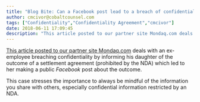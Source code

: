 ```yaml
---
title: "Blog Bite: Can a Facebook post lead to a breach of confidentiality?"
author: cmcivor@cobaltcounsel.com
tags: ["Confidentiality","Confidentiality Agreement","cmcivor"]
date: 2018-06-11 17:09:45
description: "This article posted to our partner site Mondaq.com deals with an ex-employee breaching confidentiality by informing his daughter of the outcome of a settlement agreement (prohibited by the NDA)."
---
```


[This article posted to our partner site Mondaq.com](http://www.mondaq.com/unitedstates/x/307948/employment+litigation+tribunals/aughters+Facebook+Post+Leads+to+Costly+Breach+by+Father+of+a+Confidentiality+Clause+in+His+Settlement+Agreement+With+Former+Employer) deals with an ex-employee breaching confidentiality by informing his daughter of the outcome of a settlement agreement (prohibited by the NDA) which led to her making a public *Facebook* post about the outcome. 

This case stresses the importance to always be mindful of the information you share with others, especially confidential information restricted by an NDA.
